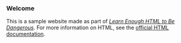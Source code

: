 ### Welcome 
This is a sample website made as part of [*Learn Enough HTML to Be Dangerous*](https://www.learnenough.com/html-tutorial).
For more information on HTML, see the
[official HTML documentation](https://www.w3.org/TR/html52/).
